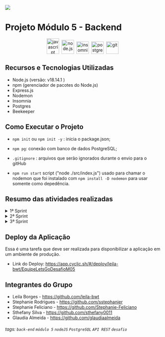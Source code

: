![](https://i.imgur.com/xG74tOh.png)

# Projeto Módulo 5 - Backend

<div align="center">
     <img src="https://github.com/leila-bwt/desafio-backend-m02-b2bt05/assets/108028195/c8c29bd0-c843-4cb8-9b20-9d1d8ed220b4" alt="javascript" height="50" width="40"/>&nbsp;
  <img src="https://github.com/leila-bwt/desafio-backend-m02-b2bt05/assets/108028195/190429a3-c73f-4511-acd5-81c587a98842" alt="node.js" height="45" width="40"/>&nbsp;
  <img src="https://github.com/leila-bwt/desafio-backend-m02-b2bt05/assets/108028195/653d97ba-8b6a-4280-bf00-9d2b6a196374" alt="insomnia" height="40" width="40"/>&nbsp;
  <img src="https://github.com/leila-bwt/DesafioII_API_REST_Cubos_Academi/assets/108028195/224daf50-36f6-457b-8d71-f80b3c6d0b96" alt="postgres" height="40" width="40"/>&nbsp;
     <img src="https://github.com/leila-bwt/desafio-backend-m02-b2bt05/assets/108028195/defd1a31-c91f-4a01-927d-6a968ea4c5d0" alt="git" height="40" width="40"/>&nbsp;
</div>

## Recursos e Tecnologias Utilizadas

- Node.js (versão: v18.14.1 )
- npm (gerenciador de pacotes do Node.js)
- Express.js
- Nodemon
- Insomnia
- Postgres
- Beekeeper


## Como Executar o Projeto

- `npm init` ou `npm init -y` : inicia o package.json;
- `npm pg`: conexão com banco de dados PostgreSQL;
- `.gitignore` : arquivos que serão ignorados durante o envio para o gitHub

- `npm run start` script ("node ./src/index.js") usado para chamar o nodemon que foi instalado com `npm install -D nodemon` para usar somente como depedência.

## Resumo das atividades realizadas 

<details>
<summary>1ª Sprint</summary>
<br>

Esta é a primeira sprint do projeto do PDV (Ponto de Venda) API, que consiste na criação de um sistema de frente de caixa. Nesta sprint, foram realizadas as seguintes tarefas:

### Banco de Dados

Foram criadas as seguintes tabelas e colunas no banco de dados:

### Tabela usuarios:

id (Chave primária)
nome
email (Deve ser único)
senha

### Tabela categorias:

id (Chave primária)
descricao


Listar Categorias

###  Rota: `GET /categoria`

Essa rota permite ao usuário listar todas as categorias cadastradas no sistema. Para o correto funcionamento da rota, as seguintes categorias precisam ser previamente cadastradas no sistema:

Informática
Celulares
Beleza e Perfumaria
Mercado
Livros e Papelaria
Brinquedos
Moda
Bebê
Games


Cadastrar Usuário

### Rota: `POST /usuario`

Essa rota permite o cadastro de um novo usuário no sistema. Para que o cadastro seja bem-sucedido, são aplicados os seguintes critérios de aceitação:

Validação dos campos obrigatórios: nome, email, senha.
A senha é criptografada usando um algoritmo de criptografia confiável.
O campo email no banco de dados deve ser único, evitando que dois usuários tenham o mesmo endereço de e-mail.
Efetuar Login do Usuário


### Rota: `POST /login`

Essa rota possibilita que um usuário cadastrado faça o login no sistema. Os critérios de aceitação são os seguintes:

Validação do e-mail e da senha para o usuário em questão.
Geração de um token de autenticação para o usuário.
A partir deste ponto, todas as funcionalidades (endpoints) requerem um token de autenticação do usuário logado, que deve ser enviado no header no formato Bearer Token. Portanto, em cada funcionalidade, a validação do token informado é necessária.



Detalhar Perfil do Usuário Logado
###  Rota: `GET /usuario`

Essa rota permite ao usuário logado visualizar o seu perfil no sistema.


Editar Perfil do Usuário Logado
### Rota: `PUT /usuario`

Essa rota permite ao usuário logado editar as informações do seu perfil no sistema.

</details>

<details>
<summary>2ª Sprint</summary>

### Cadastrar Produto
 - Descrição: Para cadastrar novos produtos.
###  Editar Dados do Produto
 - Descrição: Para permitir a edição de dados de um produto existente.
### Listar Produtos
 - Descrição: Lista todos os produtos cadastrados.
###  Detalhar Produto
 - Descrição: Fornece detalhes de um produto específico.
###  Excluir Produto por ID
 - Descrição: Para permitir a exclusão de um produto por seu ID.
### Cadastrar Cliente
 - Descrição: Para cadastrar novos clientes.
###  Editar Dados do Cliente
 - Descrição: Para permitir a edição de dados de um cliente existente.
### Listar Clientes
 - Descrição: Lista todos os clientes cadastrados.
###  Detalhar Cliente
Descrição: Fornece detalhes de um cliente específico.   
</details>

<details>
<summary>3ª Sprint</summary>


### Cadastrar Pedido
 - Descrição: Para cadastrar novos pedidos.
### Listar Pedidos
 - Descrição: Lista todos os pedidos cadastrados.
### Aplicar Validação na Exclusão de Produto
 - Descrição: Valida se um produto está vinculado a um pedido em aberto antes de permitir a exclusão.
### Aprimorar Cadastro/Atualização de Produto
 - Descrição: Aprimora as operações de cadastro e atualização de produtos.
### Aprimorar Exclusão de Produto
 - Descrição: Aprimora a operação de exclusão de produtos para remover imagens vinculadas no servidor de armazenamento.

</details>

## Deploy da Aplicação

Essa é uma tarefa que deve ser realizada para disponibilizar a aplicação em um ambiente de produção.
- Link do Deploy: https://app.cyclic.sh/#/deploy/leila-bwt/EquipeLetsGoDesafioM05

## Integrantes do Grupo

- Leila Borges - https://github.com/leila-bwt
- Stephanie Rodrigues  - https://github.com/sstephanier
- Stephanie Feliciano - https://github.com/Stephanie-Feliciano
- Sthefany Silva - https://github.com/sthefany0011
- Glaudia Almeida - https://github.com/glaudiaalmeida


###### tags: `back-end` `módulo 5` `nodeJS` `PostgreSQL` `API REST` `desafio`

